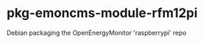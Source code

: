 pkg-emoncms-module-rfm12pi
==========================

Debian packaging the OpenEnergyMonitor 'raspberrypi' repo
